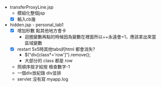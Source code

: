 - transferProxyLine.jsp
  - 模組化整個jsp 
  - [x] 輸入cb幾
- hidden.jsp - personal_tab1
  - [x]  增加秒數 點其他地方會卡
     - 迴圈變數再點的時候因為變數在裡面所以++永遠會=1，應該拿出來當區域變數
  - [x] restart 5x5時其他tabs的html 都會消失?
     - $("div[class*='row']").remove(); 
     - 大部分的 class 都是 row
  - 照順序按才給按 檢查數字-1
  - 一個div放紀錄 div並排
  - servlet 沒有寫 myapp.log